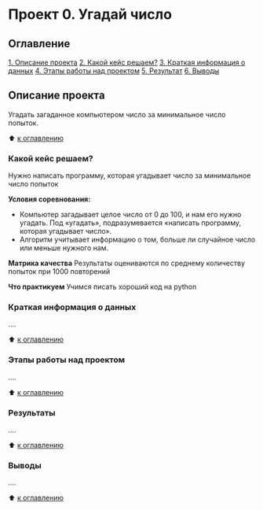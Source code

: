 # Проект 0. Угадай число

## Оглавление
[1. Описание проекта](https://github.com/LidiyaKP/sf/blob/main/README.md#Описание-проекта)
[2. Какой кейс решаем?](https://github.com/LidiyaKP/sf/blob/main/README.md#какой-кейс-решаем)
[3. Краткая информация о данных](https://github.com/LidiyaKP/sf/blob/main/README.md#Краткая-информация-о-данных)
[4. Этапы работы над проектом](https://github.com/LidiyaKP/sf/blob/main/README.md#Этапы-работы-над-проектом)
[5. Результат](https://github.com/LidiyaKP/sf/blob/main/README.md#Результат)
[6. Выводы](https://github.com/LidiyaKP/sf/blob/main/README.md#Выводы)

 ## Описание проекта
Угадать загаданное компьютером число за минимальное число попыток.

:arrow_up: [к оглавлению](https://github.com/LidiyaKP/sf/blob/main/README.md#Оглавление)


### Какой кейс решаем? 
Нужно написать программу, которая угадывает число за минимальное число попыток

**Условия соревнования:**
- Компьютер загадывает целое число от 0 до 100, и нам его нужно угадать. Под «угадать», подразумевается «написать программу, которая угадывает число».
- Алгоритм учитывает информацию о том, больше ли случайное число или меньше нужного нам.

**Матрика качества**
Результаты оцениваются по среднему количеству попыток при 1000 повторений

**Что практикуем**
Учимся писать хороший код на python


### Краткая информация о данных
....

:arrow_up: [к оглавлению](https://github.com/LidiyaKP/sf/blob/main/README.md#Оглавление)

### Этапы работы над проектом
....

:arrow_up: [к оглавлению](https://github.com/LidiyaKP/sf/blob/main/README.md#Оглавление)

### Результаты
....

:arrow_up: [к оглавлению](https://github.com/LidiyaKP/sf/blob/main/README.md#Оглавление)

### Выводы
....

:arrow_up: [к оглавлению](https://github.com/LidiyaKP/sf/blob/main/README.md#Оглавление)

